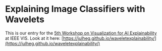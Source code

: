 # Explaining Image Classifiers with Wavelets

This is our entry for the [5th Workshop on Visualization for AI Explainability](https://visxai.io/) at IEEE VIS. Look at it here: [https://julheg.github.io/waveletexplainability/](https://julheg.github.io/waveletexplainability/)
